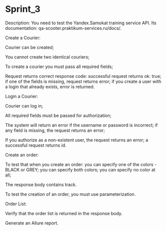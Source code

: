 # Sprint_3

Description: You need to test the Yandex.Samokat training service API. Its documentation: qa-scooter.praktikum-services.ru/docs/.

Create a Courier:

Courier can be created; 

You cannot create two identical couriers; 

To create a courier you must pass all required fields; 

Request returns correct response code: successful request returns ok: true; if one of the fields is missing, request returns error; if you create a user with a login that already exists, error is returned.

Login a Courier:

Courier can log in; 

All required fields must be passed for authorization; 

The system will return an error if the username or password is incorrect; if any field is missing, the request returns an error; 

If you authorize as a non-existent user, the request returns an error; a successful request returns id.

Create an order:

To test that when you create an order: you can specify one of the colors - BLACK or GREY; you can specify both colors; you can specify no color at all; 

The response body contains track. 

To test the creation of an order, you must use parameterization.

Order List:

Verify that the order list is returned in the response body.

Generate an Allure report.

